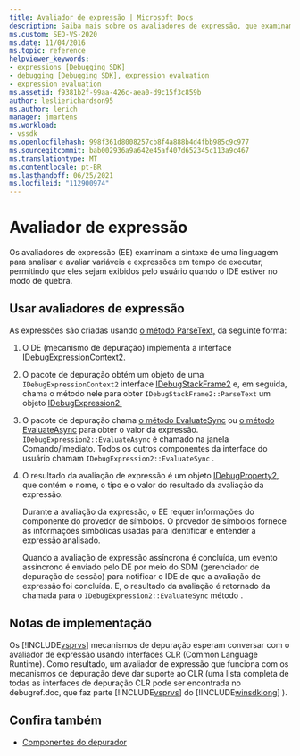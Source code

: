 ```yaml
---
title: Avaliador de expressão | Microsoft Docs
description: Saiba mais sobre os avaliadores de expressão, que examinam a sintaxe de uma linguagem para analisar e avaliar variáveis e expressões em runtime no modo de quebra.
ms.custom: SEO-VS-2020
ms.date: 11/04/2016
ms.topic: reference
helpviewer_keywords:
- expressions [Debugging SDK]
- debugging [Debugging SDK], expression evaluation
- expression evaluation
ms.assetid: f9381b2f-99aa-426c-aea0-d9c15f3c859b
author: leslierichardson95
ms.author: lerich
manager: jmartens
ms.workload:
- vssdk
ms.openlocfilehash: 998f361d8008257cb8f4a888b4d4fbb985c9c977
ms.sourcegitcommit: bab002936a9a642e45af407d652345c113a9c467
ms.translationtype: MT
ms.contentlocale: pt-BR
ms.lasthandoff: 06/25/2021
ms.locfileid: "112900974"
---
```

# <a name="expression-evaluator"></a>Avaliador de expressão
Os avaliadores de expressão (EE) examinam a sintaxe de uma linguagem para analisar e avaliar variáveis e expressões em tempo de executar, permitindo que eles sejam exibidos pelo usuário quando o IDE estiver no modo de quebra.

## <a name="use-expression-evaluators"></a>Usar avaliadores de expressão
 As expressões são criadas usando [o método ParseText,](../../extensibility/debugger/reference/idebugexpressioncontext2-parsetext.md) da seguinte forma:

1. O DE (mecanismo de depuração) implementa a interface [IDebugExpressionContext2.](../../extensibility/debugger/reference/idebugexpressioncontext2.md)

2. O pacote de depuração obtém um objeto de uma `IDebugExpressionContext2` interface [IDebugStackFrame2](../../extensibility/debugger/reference/idebugstackframe2.md) e, em seguida, chama o método nele para obter `IDebugStackFrame2::ParseText` um objeto [IDebugExpression2.](../../extensibility/debugger/reference/idebugexpression2.md)

3. O pacote de depuração chama [o método EvaluateSync](../../extensibility/debugger/reference/idebugexpression2-evaluatesync.md) ou [o método EvaluateAsync](../../extensibility/debugger/reference/idebugexpression2-evaluateasync.md) para obter o valor da expressão. `IDebugExpression2::EvaluateAsync` é chamado na janela Comando/Imediato. Todos os outros componentes da interface do usuário chamam `IDebugExpression2::EvaluateSync` .

4. O resultado da avaliação de expressão é um objeto [IDebugProperty2,](../../extensibility/debugger/reference/idebugproperty2.md) que contém o nome, o tipo e o valor do resultado da avaliação da expressão.

   Durante a avaliação da expressão, o EE requer informações do componente do provedor de símbolos. O provedor de símbolos fornece as informações simbólicas usadas para identificar e entender a expressão analisado.

   Quando a avaliação de expressão assíncrona é concluída, um evento assíncrono é enviado pelo DE por meio do SDM (gerenciador de depuração de sessão) para notificar o IDE de que a avaliação de expressão foi concluída. E, o resultado da avaliação é retornado da chamada para o `IDebugExpression2::EvaluateSync` método .

## <a name="implementation-notes"></a>Notas de implementação
 Os [!INCLUDE[vsprvs](../../code-quality/includes/vsprvs_md.md)] mecanismos de depuração esperam conversar com o avaliador de expressão usando interfaces CLR (Common Language Runtime). Como resultado, um avaliador de expressão que funciona com os mecanismos de depuração deve dar suporte ao CLR (uma lista completa de todas as interfaces de depuração CLR pode ser encontrada no debugref.doc, que faz parte [!INCLUDE[vsprvs](../../code-quality/includes/vsprvs_md.md)] do [!INCLUDE[winsdklong](../../deployment/includes/winsdklong_md.md)] ).

## <a name="see-also"></a>Confira também
- [Componentes do depurador](../../extensibility/debugger/debugger-components.md)
